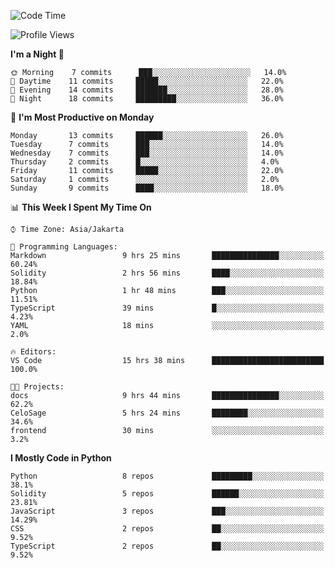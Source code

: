 <!--START_SECTION:waka-->
![Code Time](http://img.shields.io/badge/Code%20Time-1%2C331%20hrs%2031%20mins-blue)

![Profile Views](http://img.shields.io/badge/Profile%20Views-0-blue)

**I'm a Night 🦉** 

```text
🌞 Morning    7 commits      ███░░░░░░░░░░░░░░░░░░░░░░   14.0% 
🌆 Daytime    11 commits     █████░░░░░░░░░░░░░░░░░░░░   22.0% 
🌃 Evening    14 commits     ███████░░░░░░░░░░░░░░░░░░   28.0% 
🌙 Night      18 commits     █████████░░░░░░░░░░░░░░░░   36.0%

```
📅 **I'm Most Productive on Monday** 

```text
Monday       13 commits     ██████░░░░░░░░░░░░░░░░░░░   26.0% 
Tuesday      7 commits      ███░░░░░░░░░░░░░░░░░░░░░░   14.0% 
Wednesday    7 commits      ███░░░░░░░░░░░░░░░░░░░░░░   14.0% 
Thursday     2 commits      █░░░░░░░░░░░░░░░░░░░░░░░░   4.0% 
Friday       11 commits     █████░░░░░░░░░░░░░░░░░░░░   22.0% 
Saturday     1 commits      ░░░░░░░░░░░░░░░░░░░░░░░░░   2.0% 
Sunday       9 commits      ████░░░░░░░░░░░░░░░░░░░░░   18.0%

```


📊 **This Week I Spent My Time On** 

```text
⌚︎ Time Zone: Asia/Jakarta

💬 Programming Languages: 
Markdown                 9 hrs 25 mins       ███████████████░░░░░░░░░░   60.24% 
Solidity                 2 hrs 56 mins       ████░░░░░░░░░░░░░░░░░░░░░   18.84% 
Python                   1 hr 48 mins        ███░░░░░░░░░░░░░░░░░░░░░░   11.51% 
TypeScript               39 mins             █░░░░░░░░░░░░░░░░░░░░░░░░   4.23% 
YAML                     18 mins             ░░░░░░░░░░░░░░░░░░░░░░░░░   2.0%

🔥 Editors: 
VS Code                  15 hrs 38 mins      █████████████████████████   100.0%

🐱‍💻 Projects: 
docs                     9 hrs 44 mins       ███████████████░░░░░░░░░░   62.2% 
CeloSage                 5 hrs 24 mins       ████████░░░░░░░░░░░░░░░░░   34.6% 
frontend                 30 mins             ░░░░░░░░░░░░░░░░░░░░░░░░░   3.2%

```

**I Mostly Code in Python** 

```text
Python                   8 repos             █████████░░░░░░░░░░░░░░░░   38.1% 
Solidity                 5 repos             ██████░░░░░░░░░░░░░░░░░░░   23.81% 
JavaScript               3 repos             ███░░░░░░░░░░░░░░░░░░░░░░   14.29% 
CSS                      2 repos             ██░░░░░░░░░░░░░░░░░░░░░░░   9.52% 
TypeScript               2 repos             ██░░░░░░░░░░░░░░░░░░░░░░░   9.52%

```



<!--END_SECTION:waka-->
